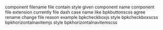 component filename file contain style given component name component file extension currently file dash case name like bpkbuttonscss agree rename change file reason example bpkcheckboxjs style bpkcheckboxscss bpkhorizontalnavitemjs style bpkhorizontalnavitemscss